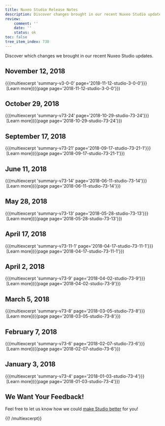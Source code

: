 ```yaml
---
title: Nuxeo Studio Release Notes
description: Discover changes brought in our recent Nuxeo Studio updates.
review:
    comment: ''
    date: ''
    status: ok
toc: false
tree_item_index: 730
---
```


Discover which changes we brought in our recent Nuxeo Studio updates.

## November 12, 2018
{{{multiexcerpt 'summary-v3-0-0' page='2018-11-12-studio-3-0-0'}}}
<i class="fa fa-long-arrow-right" aria-hidden="true"></i>&nbsp;[Learn more]({{page page='2018-11-12-studio-3-0-0'}})

## October 29, 2018
{{{multiexcerpt 'summary-v73-24' page='2018-10-29-studio-73-24'}}}
<i class="fa fa-long-arrow-right" aria-hidden="true"></i>&nbsp;[Learn more]({{page page='2018-10-29-studio-73-24'}})

## September 17, 2018
{{{multiexcerpt 'summary-v73-21' page='2018-09-17-studio-73-21-1'}}}
<i class="fa fa-long-arrow-right" aria-hidden="true"></i>&nbsp;[Learn more]({{page page='2018-09-17-studio-73-21-1'}})

## June 11, 2018
{{{multiexcerpt 'summary-v73-14' page='2018-06-11-studio-73-14'}}}
<i class="fa fa-long-arrow-right" aria-hidden="true"></i>&nbsp;[Learn more]({{page page='2018-06-11-studio-73-14'}})

## May 28, 2018
{{{multiexcerpt 'summary-v73-13' page='2018-05-28-studio-73-13'}}}
<i class="fa fa-long-arrow-right" aria-hidden="true"></i>&nbsp;[Learn more]({{page page='2018-05-28-studio-73-13'}})

## April 17, 2018
{{{multiexcerpt 'summary-v73-11-1' page='2018-04-17-studio-73-11-1'}}}
<i class="fa fa-long-arrow-right" aria-hidden="true"></i>&nbsp;[Learn more]({{page page='2018-04-17-studio-73-11-1'}})

## April 2, 2018
{{{multiexcerpt 'summary-v73-9' page='2018-04-02-studio-73-9'}}}
<i class="fa fa-long-arrow-right" aria-hidden="true"></i>&nbsp;[Learn more]({{page page='2018-04-02-studio-73-9'}})

## March 5, 2018
{{{multiexcerpt 'summary-v73-8' page='2018-03-05-studio-73-8'}}}
<i class="fa fa-long-arrow-right" aria-hidden="true"></i>&nbsp;[Learn more]({{page page='2018-03-05-studio-73-8'}})

## February 7, 2018
{{{multiexcerpt 'summary-v73-6' page='2018-02-07-studio-73-6'}}}
<i class="fa fa-long-arrow-right" aria-hidden="true"></i>&nbsp;[Learn more]({{page page='2018-02-07-studio-73-6'}})

## January 3, 2018
{{{multiexcerpt 'summary-v73-4' page='2018-01-03-studio-73-4'}}}
<i class="fa fa-long-arrow-right" aria-hidden="true"></i>&nbsp;[Learn more]({{page page='2018-01-03-studio-73-4'}})

## We Want Your Feedback!
Feel free to let us know how we could <a href="https://portal.prodpad.com/eb062eda-6d54-11e7-8513-22000a2145da" target="_blank">make Studio better</a> for you!

{{! /multiexcerpt}}

